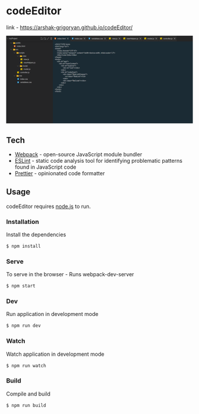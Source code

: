 # codeEditor

link - https://arshak-grigoryan.github.io/codeEditor/  

![](src/img/screenshot.PNG)

## Tech

* [Webpack](https://webpack.js.org/) - open-source JavaScript module bundler
* [ESLint](https://eslint.org/) - static code analysis tool for identifying problematic patterns found in JavaScript code
* [Prettier](https://prettier.io/) - opinionated code formatter

## Usage

codeEditor requires [node.js](https://nodejs.org/) to run.

### Installation

Install the dependencies

```sh
$ npm install
```

### Serve

To serve in the browser - Runs webpack-dev-server

```sh
$ npm start
```

### Dev

Run application in development mode

```sh
$ npm run dev
```

### Watch

Watch application in development mode

```sh
$ npm run watch
```

### Build

Compile and build

```sh
$ npm run build
```
